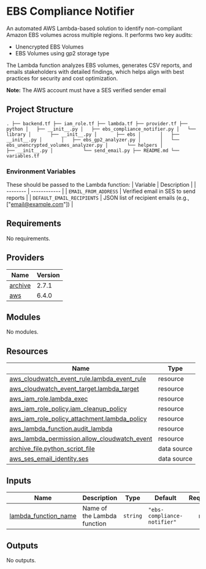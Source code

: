 # EBS Compliance Notifier

An automated AWS Lambda-based solution to identify non-compliant Amazon EBS volumes across multiple regions. It performs two key audits:

  - Unencrypted EBS Volumes
  - EBS Volumes using gp2 storage type

The Lambda function analyzes EBS volumes, generates CSV reports, and emails stakeholders with detailed findings, which helps align with best practices for security and cost optimization.

**Note:** The AWS account must have a SES verified sender email

## Project Structure
`.
├── backend.tf
├── iam_role.tf
├── lambda.tf
├── provider.tf
├── python
│   ├── __init__.py
│   ├── ebs_compliance_notifier.py
│   └── library
│       ├── __init__.py
│       ├── ebs
│       │   ├── __init__.py
│       │   ├── ebs_gp2_analyzer.py
│       │   └── ebs_unencrypted_volumes_analyzer.py
│       └── helpers
│           ├── __init__.py
│           └── send_email.py
├── README.md
└── variables.tf`

### Environment Variables

These should be passed to the Lambda function:
| Variable |	Description |
| -------- | ------------ |
| `EMAIL_FROM_ADDRESS` |	Verified email in SES to send reports |
| `DEFAULT_EMAIL_RECIPIENTS` |	JSON list of recipient emails (e.g., ["email@example.com"]) |

<!-- BEGIN_TF_DOCS -->
## Requirements

No requirements.

## Providers

| Name | Version |
|------|---------|
| <a name="provider_archive"></a> [archive](#provider\_archive) | 2.7.1 |
| <a name="provider_aws"></a> [aws](#provider\_aws) | 6.4.0 |

## Modules

No modules.

## Resources

| Name | Type |
|------|------|
| [aws_cloudwatch_event_rule.lambda_event_rule](https://registry.terraform.io/providers/hashicorp/aws/latest/docs/resources/cloudwatch_event_rule) | resource |
| [aws_cloudwatch_event_target.lambda_target](https://registry.terraform.io/providers/hashicorp/aws/latest/docs/resources/cloudwatch_event_target) | resource |
| [aws_iam_role.lambda_exec](https://registry.terraform.io/providers/hashicorp/aws/latest/docs/resources/iam_role) | resource |
| [aws_iam_role_policy.iam_cleanup_policy](https://registry.terraform.io/providers/hashicorp/aws/latest/docs/resources/iam_role_policy) | resource |
| [aws_iam_role_policy_attachment.lambda_policy](https://registry.terraform.io/providers/hashicorp/aws/latest/docs/resources/iam_role_policy_attachment) | resource |
| [aws_lambda_function.audit_lambda](https://registry.terraform.io/providers/hashicorp/aws/latest/docs/resources/lambda_function) | resource |
| [aws_lambda_permission.allow_cloudwatch_event](https://registry.terraform.io/providers/hashicorp/aws/latest/docs/resources/lambda_permission) | resource |
| [archive_file.python_script_file](https://registry.terraform.io/providers/hashicorp/archive/latest/docs/data-sources/file) | data source |
| [aws_ses_email_identity.ses](https://registry.terraform.io/providers/hashicorp/aws/latest/docs/data-sources/ses_email_identity) | data source |

## Inputs

| Name | Description | Type | Default | Required |
|------|-------------|------|---------|:--------:|
| <a name="input_lambda_function_name"></a> [lambda\_function\_name](#input\_lambda\_function\_name) | Name of the Lambda function | `string` | `"ebs-compliance-notifier"` | no |

## Outputs

No outputs.
<!-- END_TF_DOCS -->